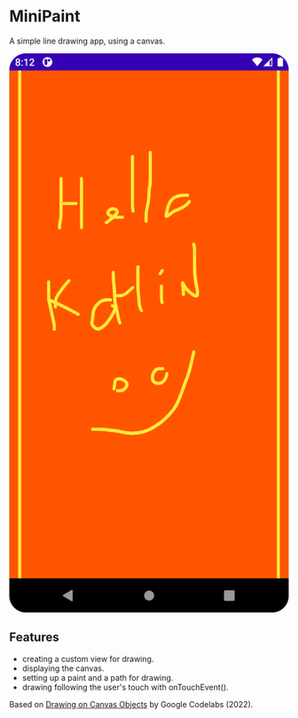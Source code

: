 # MiniPaint

A simple line drawing app, using a canvas.

<p align="center">
<img src="screenshot.png" style="width:528px;max-width: 100%;">
</p>

## Features

- creating a custom view for drawing.
- displaying the canvas.
- setting up a paint and a path for drawing.
- drawing following the user's touch with onTouchEvent().

Based on [Drawing on Canvas Objects](https://developer.android.com/codelabs/advanced-android-kotlin-training-canvas#0) by Google Codelabs (2022).
